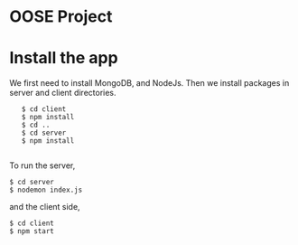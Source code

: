 # OOSE Project

# Install the app

We first need to install MongoDB, and NodeJs. Then we install packages in server and client directories.

```
   $ cd client
   $ npm install
   $ cd ..
   $ cd server
   $ npm install
   
```
To run the server,
```
$ cd server
$ nodemon index.js
```
and the client side,

```
$ cd client
$ npm start
```

